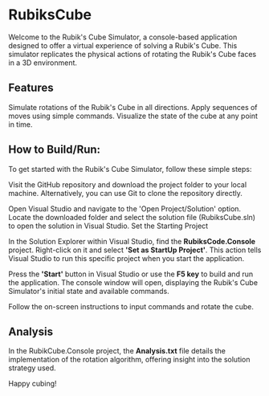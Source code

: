 # RubiksCube

Welcome to the Rubik's Cube Simulator, a console-based application designed to offer a virtual experience of solving a Rubik's Cube. This simulator replicates the physical actions of rotating the Rubik's Cube faces in a 3D environment.

## Features
Simulate rotations of the Rubik's Cube in all directions.
Apply sequences of moves using simple commands.
Visualize the state of the cube at any point in time.

## How to Build/Run:
To get started with the Rubik's Cube Simulator, follow these simple steps:

Visit the GitHub repository and download the project folder to your local machine. Alternatively, you can use Git to clone the repository directly.

Open Visual Studio and navigate to the 'Open Project/Solution' option. Locate the downloaded folder and select the solution file (RubiksCube.sln) to open the solution in Visual Studio.
Set the Starting Project

In the Solution Explorer within Visual Studio, find the **RubiksCode.Console** project. Right-click on it and select **'Set as StartUp Project'**. This action tells Visual Studio to run this specific project when you start the application.

Press the **'Start'** button in Visual Studio or use the **F5 key** to build and run the application. The console window will open, displaying the Rubik's Cube Simulator's initial state and available commands.

Follow the on-screen instructions to input commands and rotate the cube.

## Analysis

In the RubikCube.Console project, the **Analysis.txt** file details the implementation of the rotation algorithm, offering insight into the solution strategy used.

Happy cubing!